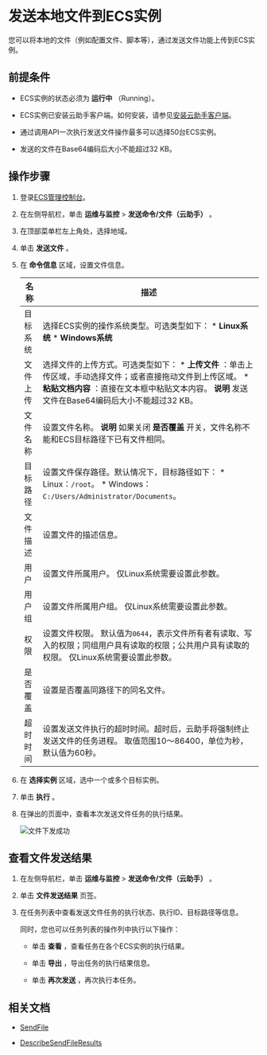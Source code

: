 发送本地文件到ECS实例 
=================================

您可以将本地的文件（例如配置文件、脚本等），通过发送文件功能上传到ECS实例。

前提条件 
-------------------------

* ECS实例的状态必须为 **运行中** （Running）。

  

* ECS实例已安装云助手客户端。如何安装，请参见[安装云助手客户端](/intl.zh-CN/运维与监控/云助手/配置云助手客户端/安装云助手客户端.md)。

  

* 通过调用API一次执行发送文件操作最多可以选择50台ECS实例。

  

* 发送的文件在Base64编码后大小不能超过32 KB。

  




操作步骤 
-------------------------

1. 登录[ECS管理控制台](https://ecs.console.aliyun.com)。

   

2. 在左侧导航栏，单击 **运维与监控** \> **发送命令/文件（云助手）** 。

   

3. 在顶部菜单栏左上角处，选择地域。

   

4. 单击 **发送文件** 。

   

5. 在 **命令信息** 区域，设置文件信息。

   

   |  名称  |                                                                                                                描述                                                                                                                 |
   |------|-----------------------------------------------------------------------------------------------------------------------------------------------------------------------------------------------------------------------------------|
   | 目标系统 | 选择ECS实例的操作系统类型。可选类型如下： * **Linux系统**   * **Windows系统**                                                                         |
   | 文件上传 | 选择文件的上传方式。可选类型如下： * **上传文件** ：单击上传区域，手动选择文件；或者直接拖动文件到上传区域。   * **粘贴文档内容** ：直接在文本框中粘贴文本内容。    **说明** 发送文件在Base64编码后大小不能超过32 KB。 |
   | 文件名称 | 设置文件名称。 **说明** 如果关闭 **是否覆盖** 开关，文件名称不能和ECS目标路径下已有文件相同。                                                                                                                                                            |
   | 目标路径 | 设置文件保存路径。默认情况下，目标路径如下： * Linux：`/root`。   * Windows：`C:/Users/Administrator/Documents`。                                        |
   | 文件描述 | 设置文件的描述信息。                                                                                                                                                                                                                        |
   | 用户   | 设置文件所属用户。 仅Linux系统需要设置此参数。                                                                                                                                                                                        |
   | 用户组  | 设置文件所属用户组。 仅Linux系统需要设置此参数。                                                                                                                                                                                       |
   | 权限   | 设置文件权限。 默认值为`0644`，表示文件所有者有读取、写入的权限；同组用户具有读取的权限；公共用户具有读取的权限。 仅Linux系统需要设置此参数。                                                                                                                     |
   | 是否覆盖 | 设置是否覆盖同路径下的同名文件。                                                                                                                                                                                                                  |
   | 超时时间 | 设置发送文件执行的超时时间。超时后，云助手将强制终止发送文件的任务进程。 取值范围10～86400，单位为秒，默认值为60秒。                                                                                                                                                   |

   

   

6. 在 **选择实例** 区域，选中一个或多个目标实例。

   

7. 单击 **执行** 。

   

8. 在弹出的页面中，查看本次发送文件任务的执行结果。

   ![文件下发成功](https://static-aliyun-doc.oss-accelerate.aliyuncs.com/assets/img/zh-CN/6966670061/p168938.png)
   




查看文件发送结果 
-----------------------------

1. 在左侧导航栏，单击 **运维与监控** \> **发送命令/文件（云助手）** 。

   

2. 单击 **文件发送结果** 页签。

   

3. 在任务列表中查看发送文件任务的执行状态、执行ID、目标路径等信息。

   同时，您也可以任务列表的操作列中执行以下操作：
   * 单击 **查看** ，查看任务在各个ECS实例的执行结果。

     
   
   * 单击 **导出** ，导出任务的执行结果信息。

     
   
   * 单击 **再次发送** ，再次执行本任务。

     
   

   




相关文档 
-------------------------

* [SendFile](/intl.zh-CN/API参考/云助手/SendFile.md)

  

* [DescribeSendFileResults](/intl.zh-CN/API参考/云助手/DescribeSendFileResults.md)

  



